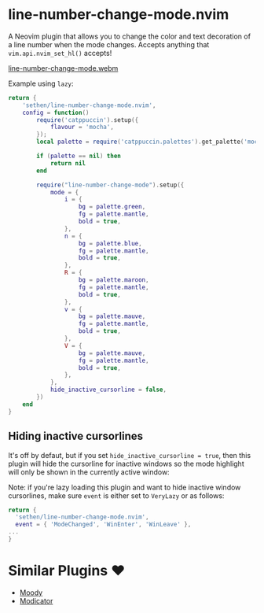 # line-number-change-mode.nvim

A Neovim plugin that allows you to change the color and text decoration of a line number when the mode changes.  Accepts anything that `vim.api.nvim_set_hl()` accepts!

[line-number-change-mode.webm](https://github.com/user-attachments/assets/3248d489-7787-479b-9313-86e38f392466)

Example using `lazy`:

```lua
return {
    'sethen/line-number-change-mode.nvim',
    config = function()
        require('catppuccin').setup({
            flavour = 'mocha',
        });
        local palette = require('catppuccin.palettes').get_palette('mocha')

        if (palette == nil) then
            return nil
        end

        require("line-number-change-mode").setup({
            mode = {
                i = {
                    bg = palette.green,
                    fg = palette.mantle,
                    bold = true,
                },
                n = {
                    bg = palette.blue,
                    fg = palette.mantle,
                    bold = true,
                },
                R = {
                    bg = palette.maroon,
                    fg = palette.mantle,
                    bold = true,
                },
                v = {
                    bg = palette.mauve,
                    fg = palette.mantle,
                    bold = true,
                },
                V = {
                    bg = palette.mauve,
                    fg = palette.mantle,
                    bold = true,
                },
            },
            hide_inactive_cursorline = false,
        })
    end
}
```

## Hiding inactive cursorlines

It's off by defaut, but if you set `hide_inactive_cursorline = true`, then this plugin will hide the cursorline for inactive windows so the mode highlight will only be shown in the currently active window:


Note: if you're lazy loading this plugin and want to hide inactive window cursorlines, make sure `event` is either set to `VeryLazy` or as follows:

```lua
return {
  'sethen/line-number-change-mode.nvim',
  event = { 'ModeChanged', 'WinEnter', 'WinLeave' },
...
}
```

# Similar Plugins ❤️
* [Moody](https://github.com/svampkorg/moody.nvim)
* [Modicator](https://github.com/mawkler/modicator.nvim)
